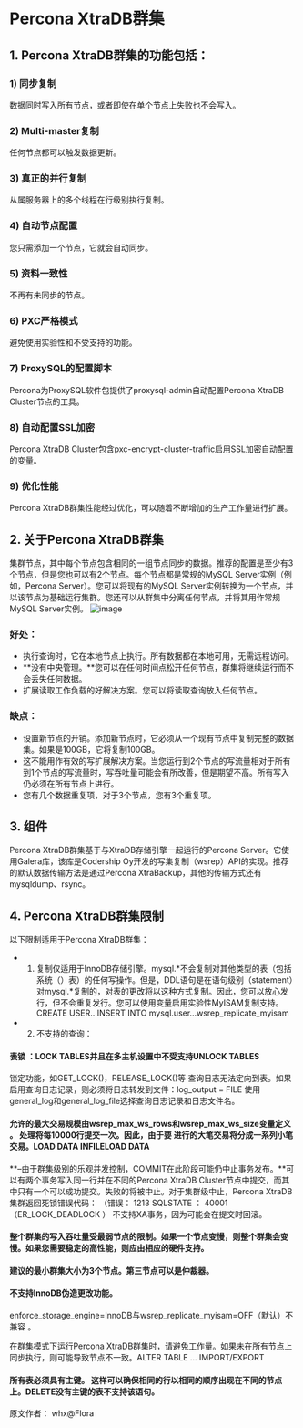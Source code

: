 # Percona XtraDB群集

## 1. Percona XtraDB群集的功能包括：

### 1) 同步复制
数据同时写入所有节点，或者即使在单个节点上失败也不会写入。

### 2) Multi-master复制
任何节点都可以触发数据更新。

### 3) 真正的并行复制
从属服务器上的多个线程在行级别执行复制。

### 4) 自动节点配置
您只需添加一个节点，它就会自动同步。

### 5) 资料一致性
不再有未同步的节点。

### 6) PXC严格模式
避免使用实验性和不受支持的功能。

### 7) ProxySQL的配置脚本
Percona为ProxySQL软件包提供了proxysql-admin自动配置Percona XtraDB Cluster节点的工具。

### 8) 自动配置SSL加密
Percona XtraDB Cluster包含pxc-encrypt-cluster-traffic启用S​​SL加密自动配置的变量。

### 9) 优化性能
Percona XtraDB群集性能经过优化，可以随着不断增加的生产工作量进行扩展。

## 2. 关于Percona XtraDB群集
集群节点，其中每个节点包含相同的一组节点同步的数据。推荐的配置是至少有3个节点，但是您也可以有2个节点。每个节点都是常规的MySQL Server实例（例如，Percona Server）。您可以将现有的MySQL Server实例转换为一个节点，并以该节点为基础运行集群。您还可以从群集中分离任何节点，并将其用作常规MySQL Server实例。
![image](https://user-images.githubusercontent.com/87458342/132347950-3457d142-90a7-4cae-87ab-41bcacc8f6a3.png)

### 好处：
* 执行查询时，它在本地节点上执行。所有数据都在本地可用，无需远程访问。
* **没有中央管理。**您可以在任何时间点松开任何节点，群集将继续运行而不会丢失任何数据。
* 扩展读取工作负载的好解决方案。您可以将读取查询放入任何节点。

### 缺点：
* 设置新节点的开销。添加新节点时，它必须从一个现有节点中复制完整的数据集。如果是100GB，它将复制100GB。
* 这不能用作有效的写扩展解决方案。当您运行到2个节点的写流量相对于所有到1个节点的写流量时，写吞吐量可能会有所改善，但是期望不高。所有写入仍必须在所有节点上进行。
* 您有几个数据重复项，对于3个节点，您有3个重复项。

## 3. 组件
Percona XtraDB群集基于与XtraDB存储引擎一起运行的Percona Server。它使用Galera库，该库是Codership Oy开发的写集复制（wsrep）API的实现。推荐的默认数据传输方法是通过Percona XtraBackup，其他的传输方式还有mysqldump、rsync。

## 4. Percona XtraDB群集限制

以下限制适用于Percona XtraDB群集：

* 1) 复制仅适用于InnoDB存储引擎。mysql.*不会复制对其他类型的表（包括系统（）表）的任何写操作。但是，DDL语句是在语句级别（statement）对mysql.*复制的，对表的更改将以这种方式复制。因此，您可以放心发行，但不会重复发行。您可以使用变量启用实验性MyISAM复制支持。CREATE USER…INSERT INTO mysql.user…wsrep_replicate_myisam
* 2) 不支持的查询：

#### 表锁 ：LOCK TABLES并且在多主机设置中不受支持UNLOCK TABLES
锁定功能，如GET_LOCK()，RELEASE_LOCK()等
查询日志无法定向到表。如果启用查询日志记录，则必须将日志转发到文件：log_output = FILE
使用general_log和general_log_file选择查询日志记录和日志文件名。

#### 允许的最大交易规模由wsrep_max_ws_rows和wsrep_max_ws_size变量定义 。 处理将每10000行提交一次。因此，由于要 进行的大笔交易将分成一系列小笔交易。LOAD DATA INFILELOAD DATA

**–由于群集级别的乐观并发控制，COMMIT在此阶段可能仍中止事务发布。**可以有两个事务写入同一行并在不同的Percona XtraDB Cluster节点中提交，而其中只有一个可以成功提交。失败的将被中止。对于集群级中止，Percona XtraDB集群返回死锁错误代码：
（错误： 1213 SQLSTATE ： 40001 （ER_LOCK_DEADLOCK ）
不支持XA事务，因为可能会在提交时回滚。

#### 整个群集的写入吞吐量受最弱节点的限制。如果一个节点变慢，则整个群集会变慢。如果您需要稳定的高性能，则应由相应的硬件支持。
#### 建议的最小群集大小为3个节点。第三节点可以是仲裁器。
#### 不支持InnoDB伪造更改功能。

enforce_storage_engine=InnoDB与wsrep_replicate_myisam=OFF（默认）不兼容 。

在群集模式下运行Percona XtraDB群集时，请避免工作量。如果未在所有节点上同步执行，则可能导致节点不一致。ALTER TABLE … IMPORT/EXPORT

#### 所有表必须具有主键。 这样可以确保相同的行以相同的顺序出现在不同的节点上。DELETE没有主键的表不支持该语句。


原文作者： whx@Flora
